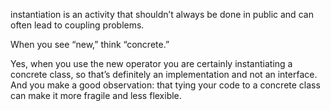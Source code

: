 instantiation is an activity that shouldn’t always be done in public and can often lead to coupling problems.

When you see “new,” think “concrete.”

Yes, when you use the new operator you are certainly instantiating a concrete class, so that’s definitely an implementation 
and not an interface. And you make a good observation: that tying your code to a concrete class can make it more fragile and less flexible.